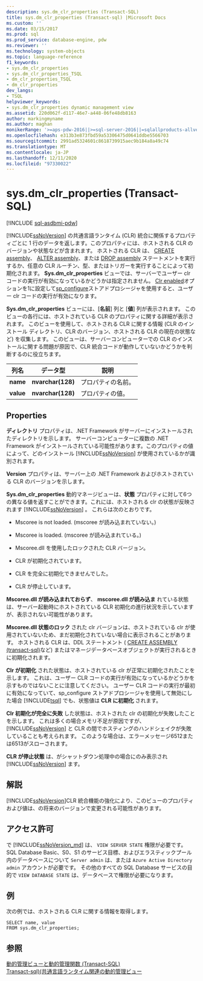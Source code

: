 ```yaml
---
description: sys.dm_clr_properties (Transact-SQL)
title: sys.dm_clr_properties (Transact-sql) |Microsoft Docs
ms.custom: ''
ms.date: 03/15/2017
ms.prod: sql
ms.prod_service: database-engine, pdw
ms.reviewer: ''
ms.technology: system-objects
ms.topic: language-reference
f1_keywords:
- sys.dm_clr_properties
- sys.dm_clr_properties_TSQL
- dm_clr_properties_TSQL
- dm_clr_properties
dev_langs:
- TSQL
helpviewer_keywords:
- sys.dm_clr_properties dynamic management view
ms.assetid: 220d062f-d117-46e7-a448-06fe48db8163
author: markingmyname
ms.author: maghan
monikerRange: '>=aps-pdw-2016||>=sql-server-2016||=sqlallproducts-allversions||>=sql-server-linux-2017||=azuresqldb-mi-current'
ms.openlocfilehash: e313b3e873fbd59a53306475d0641ddbe5566703
ms.sourcegitcommit: 2991ad5324601c8618739915aec9b184a8a49c74
ms.translationtype: MT
ms.contentlocale: ja-JP
ms.lasthandoff: 12/11/2020
ms.locfileid: "97330022"
---
```

# <a name="sysdm_clr_properties-transact-sql"></a>sys.dm_clr_properties (Transact-SQL)
[!INCLUDE [sql-asdbmi-pdw](../../includes/applies-to-version/sql-asdbmi-pdw.md)]

  [!INCLUDE[ssNoVersion](../../includes/ssnoversion-md.md)] の共通言語ランタイム (CLR) 統合に関係するプロパティごとに 1 行のデータを返します。このプロパティには、ホストされる CLR のバージョンや状態などが含まれます。 ホストされる CLR は、 [CREATE assembly](../../t-sql/statements/create-assembly-transact-sql.md)、 [ALTER assembly](../../t-sql/statements/alter-assembly-transact-sql.md)、または [DROP assembly](../../t-sql/statements/drop-assembly-transact-sql.md) ステートメントを実行するか、任意の CLR ルーチン、型、またはトリガーを実行することによって初期化されます。 **Sys.dm_clr_properties** ビューでは、サーバーでユーザー clr コードの実行が有効になっているかどうかは指定されません。 [Clr enabled](../../database-engine/configure-windows/clr-enabled-server-configuration-option.md)オプションを1に設定して[sp_configure](../../relational-databases/system-stored-procedures/sp-configure-transact-sql.md)ストアドプロシージャを使用すると、ユーザー clr コードの実行が有効になります。  
  
 **Sys.dm_clr_properties** ビューには、[**名前**] 列と [**値**] 列が表示されます。 このビューの各行には、ホストされている CLR のプロパティに関する詳細が表示されます。 このビューを使用して、ホストされる CLR に関する情報 (CLR のインストール ディレクトリ、CLR のバージョン、ホストされる CLR の現在の状態など) を収集します。 このビューは、サーバーコンピューターでの CLR のインストールに関する問題が原因で、CLR 統合コードが動作していないかどうかを判断するのに役立ちます。  
  
|列名|データ型|説明|  
|-----------------|---------------|-----------------|  
|**name**|**nvarchar(128)**|プロパティの名前。|  
|**value**|**nvarchar(128)**|プロパティの値。|  
  
## <a name="properties"></a>Properties  
 **ディレクトリ** プロパティは、.NET Framework がサーバーにインストールされたディレクトリを示します。 サーバーコンピューターに複数の .NET Framework がインストールされている可能性があります。このプロパティの値によって、どのインストール [!INCLUDE[ssNoVersion](../../includes/ssnoversion-md.md)] が使用されているかが識別されます。  
  
 **Version** プロパティは、サーバー上の .NET Framework およびホストされている CLR のバージョンを示します。  
  
 **Sys.dm_clr_properties** 動的マネージビューは、**状態** プロパティに対して6つの異なる値を返すことができます。これには、ホストされる clr の状態が反映されます [!INCLUDE[ssNoVersion](../../includes/ssnoversion-md.md)] 。 これらは次のとおりです。  
  
-   Mscoree is not loaded. (mscoree が読み込まれていない。)  
  
-   Mscoree is loaded. (mscoree が読み込まれている。)  
  
-   Mscoree.dll を使用したロックされた CLR バージョン。  
  
-   CLR が初期化されています。  
  
-   CLR を完全に初期化できませんでした。  
  
-   CLR が停止しています。  
  
 **Mscoree.dll が読み込まれておらず**、 **mscoree.dll が読み込ま** れている状態は、サーバー起動時にホストされている CLR 初期化の進行状況を示していますが、表示されない可能性があります。  
  
 **Mscoree.dll 状態のロック** された clr バージョンは、ホストされている clr が使用されていないため、まだ初期化されていない場合に表示されることがあります。 ホストされる CLR は、DDL ステートメント ( [CREATE ASSEMBLY &#40;transact-sql&#41;](../../t-sql/statements/create-assembly-transact-sql.md)など) またはマネージデータベースオブジェクトが実行されるときに初期化されます。  
  
 **Clr が初期化** された状態は、ホストされている clr が正常に初期化されたことを示します。 これは、ユーザー CLR コードの実行が有効になっているかどうかを示すものではないことに注意してください。 ユーザー CLR コードの実行が最初に有効になっていて、sp_configure ストアドプロシージャを使用して無効にした場合 [!INCLUDE[tsql](../../includes/tsql-md.md)] [](../../relational-databases/system-stored-procedures/sp-configure-transact-sql.md)でも、状態値は **CLR に初期化** されます。  
  
 **Clr 初期化が完全に失敗** した状態は、ホストされた clr の初期化が失敗したことを示します。 これは多くの場合メモリ不足が原因ですが、[!INCLUDE[ssNoVersion](../../includes/ssnoversion-md.md)] と CLR の間でホスティングのハンドシェイクが失敗していることも考えられます。 このような場合は、エラーメッセージ6512または6513がスローされます。  
  
 **CLR が停止状態** は、がシャットダウン処理中の場合にのみ表示され [!INCLUDE[ssNoVersion](../../includes/ssnoversion-md.md)] ます。  
  
## <a name="remarks"></a>解説  
 [!INCLUDE[ssNoVersion](../../includes/ssnoversion-md.md)]CLR 統合機能の強化により、このビューのプロパティおよび値は、の将来のバージョンで変更される可能性があります。  
  
## <a name="permissions"></a>アクセス許可  
  
で [!INCLUDE[ssNoVersion_md](../../includes/ssnoversion-md.md)] は、 `VIEW SERVER STATE` 権限が必要です。   
SQL Database Basic、S0、S1 のサービス目標、およびエラスティックプール内のデータベースについて `Server admin` は、または `Azure Active Directory admin` アカウントが必要です。 その他のすべての SQL Database サービスの目的で `VIEW DATABASE STATE` は、データベースで権限が必要になります。   

## <a name="examples"></a>例  
 次の例では、ホストされる CLR に関する情報を取得します。  
  
```  
SELECT name, value   
FROM sys.dm_clr_properties;  
```  
  
## <a name="see-also"></a>参照  
 [動的管理ビューと動的管理関数 &#40;Transact-SQL&#41;](~/relational-databases/system-dynamic-management-views/system-dynamic-management-views.md)   
 [Transact-sql&#41;&#40;共通言語ランタイム関連の動的管理ビュー ](../../relational-databases/system-dynamic-management-views/common-language-runtime-related-dynamic-management-views-transact-sql.md)  
  
  
